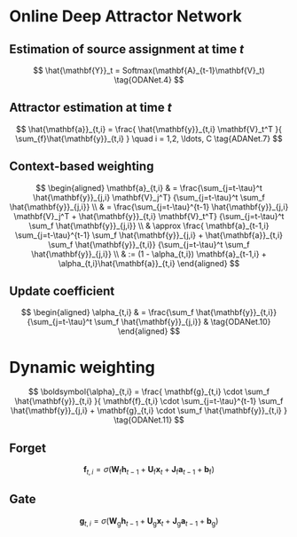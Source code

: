 # Online Deep Attractor Network

## Estimation of source assignment at time $t$

$$
\hat{\mathbf{Y}}_t = Softmax(\mathbf{A}_{t-1}\mathbf{V}_t)
\tag{ODANet.4}
$$

## Attractor estimation at time $t$
$$
\hat{\mathbf{a}}_{t,i} = \frac{
\hat{\mathbf{y}}_{t,i} \mathbf{V}_t^T
}{
\sum_{f}\hat{\mathbf{y}}_{t,i}
}
\quad i = 1,2, \ldots, C
\tag{ADANet.7}
$$

## Context-based weighting

$$
\begin{aligned}
            \mathbf{a}_{t,i} & =
            \frac{\sum_{j=t-\tau}^t \hat{\mathbf{y}}_{j,i} \mathbf{V}_j^T}
            {\sum_{j=t-\tau}^t \sum_f \hat{\mathbf{y}}_{j,i}}
            \\
            & =
            \frac{\sum_{j=t-\tau}^{t-1} \hat{\mathbf{y}}_{j,i} \mathbf{V}_j^T
            + \hat{\mathbf{y}}_{t,i} \mathbf{V}_t^T}
            {\sum_{j=t-\tau}^t \sum_f \hat{\mathbf{y}}_{j,i}}
            \\
            & \approx
            \frac{
            \mathbf{a}_{t-1,i} \sum_{j=t-\tau}^{t-1} \sum_f \hat{\mathbf{y}}_{j,i}
            + \hat{\mathbf{a}}_{t,i} \sum_f \hat{\mathbf{y}}_{t,i}}
            {\sum_{j=t-\tau}^t \sum_f \hat{\mathbf{y}}_{j,i}}
            \\
            & :=
            (1 - \alpha_{t,i}) \mathbf{a}_{t-1,i} + \alpha_{t,i}\hat{\mathbf{a}}_{t,i}
\end{aligned}
$$

## Update coefficient

$$
\begin{aligned}
            \alpha_{t,i} & =
            \frac{\sum_f \hat{\mathbf{y}}_{t,i}}
            {\sum_{j=t-\tau}^t \sum_f \hat{\mathbf{y}}_{j,i}} &
            \tag{ODANet.10}
\end{aligned}
$$

# Dynamic weighting
$$
\boldsymbol{\alpha}_{t,i} =
\frac{
    \mathbf{g}_{t,i} \cdot \sum_f \hat{\mathbf{y}}_{t,i}
}{
    \mathbf{f}_{t,i}
    \cdot
    \sum_{j=t-\tau}^{t-1} \sum_f \hat{\mathbf{y}}_{j,i}
    +
    \mathbf{g}_{t,i}
    \cdot
    \sum_f \hat{\mathbf{y}}_{t,i}
}
\tag{ODANet.11}
$$
## Forget
$$
    \mathbf{f}_{t,i} =
    \sigma(
    \mathbf{W}_\mathrm{f}
    \mathbf{h}_{t-1}
    +
    \mathbf{U}_\mathrm{f}
    \mathbf{x}_t
    +
    \mathbf{J}_\mathrm{f}
    \mathbf{a}_{t-1}
    +
    \mathbf{b}_\mathrm{f}
    )
$$
## Gate
$$
    \mathbf{g}_{t,i} =
    \sigma (
       \mathbf{W}_\mathrm{g}
        \mathbf{h}_{t-1}
        +
       \mathbf{U}_\mathrm{g}
        \mathbf{x}_t
        +
       \mathbf{J}_\mathrm{g}
        \mathbf{a}_{t-1}
        +
       \mathbf{b}_\mathrm{g}
    )
$$
